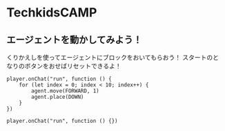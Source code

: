 # TechkidsCAMP

## エージェントを動かしてみよう！

くりかえしを使ってエージェントにブロックをおいてもらおう！
スタートのとなりのボタンをおせばリセットできるよ！

```ghost
player.onChat("run", function () {
    for (let index = 0; index < 10; index++) {
        agent.move(FORWARD, 1)
        agent.place(DOWN)
    }
})

```

```template
player.onChat("run", function () {})
```